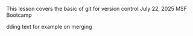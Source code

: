 This lesson covers the basic of git for version control
July 22, 2025 MSF Bootcamp

dding text for example on merging
